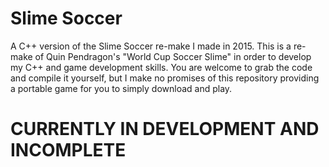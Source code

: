 # Slime Soccer
A C++ version of the Slime Soccer re-make I made in 2015.
This is a re-make of Quin Pendragon's "World Cup Soccer Slime" in order to develop my C++ and game development skills. You are welcome to grab the code and compile it yourself, but I make no promises of this repository providing a portable game for you to simply download and play.

# CURRENTLY IN DEVELOPMENT AND INCOMPLETE
